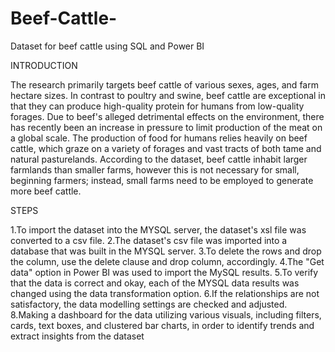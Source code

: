 # Beef-Cattle-
Dataset for beef cattle using SQL and Power BI

INTRODUCTION 

The research primarily targets beef cattle of various sexes, ages, and farm hectare sizes. In contrast to poultry and swine, beef cattle are exceptional in that they can produce high-quality protein for humans from low-quality forages. Due to beef's alleged detrimental effects on the environment, there has recently been an increase in pressure to limit production of the meat on a global scale. The production of food for humans relies heavily on beef cattle, which graze on a variety of forages and vast tracts of both tame and natural pasturelands. According to the dataset, beef cattle inhabit larger farmlands than smaller farms, however this is not necessary for small, beginning farmers; instead, small farms need to be employed to generate more beef cattle.

STEPS

1.To import the dataset into the MYSQL server, the dataset's xsl file was converted to a csv file.
2.The dataset's csv file was imported into a database that was built in the MYSQL server.
3.To delete the rows and drop the column, use the delete clause and drop column, accordingly.
4.The "Get data" option in Power BI was used to import the MySQL results.
5.To verify that the data is correct and okay, each of the MYSQL data results was changed using the data transformation option.
6.If the relationships are not satisfactory, the data modelling settings are checked and adjusted.
8.Making a dashboard for the data utilizing various visuals, including filters, cards, text boxes, and clustered bar charts, in order to identify trends and extract insights from the dataset
